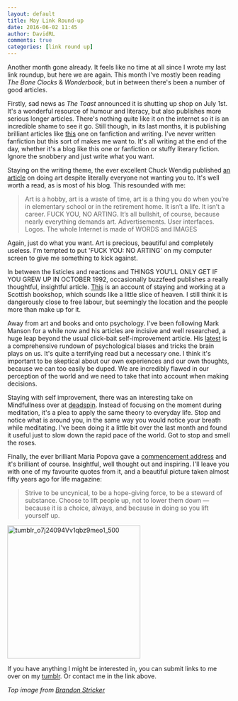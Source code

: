 ```yaml
---  
layout: default  
title: May Link Round-up  
date: 2016-06-02 11:45  
author: DavidRL  
comments: true  
categories: [link round up]  
---  
```


Another month gone already. It feels like no time at all since I wrote my last link roundup, but here we are again. This month I've mostly been reading <em>The Bone Clocks</em> &amp; <em>Wonderbook</em>, but in between there's been a number of good articles.  
<!--more-->  
Firstly, sad news as <em>The Toast</em> announced it is shutting up shop on July 1st. It's a wonderful resource of humour and literacy, but also publishes more serious longer articles. There's nothing quite like it on the internet so it is an incredible shame to see it go. Still though, in its last months, it is publishing brilliant articles like <a href="http://the-toast.net/2016/05/19/the-writer-as-robot-fluency-fanfiction-and-finding-my-voice/">this</a> one on fanfiction and writing. I've never written fanfiction but this sort of makes me want to. It's all writing at the end of the day, whether it's a blog like this one or fanfiction or stuffy literary fiction. Ignore the snobbery and just write what you want.  

Staying on the writing theme, the ever excellent Chuck Wendig published <a href="http://terribleminds.com/ramble/2016/05/10/defy-reality-become-an-artist/">an article</a> on doing art despite literally everyone not wanting you to. It's well worth a read, as is most of his blog. This resounded with me:  

<blockquote>   
  Art is a hobby, art is a waste of time, art is a thing you do when you’re in elementary school or in the retirement home. It isn’t a life. It isn’t a career. FUCK YOU, NO ARTING. It’s all bullshit, of course, because nearly everything demands art. Advertisements. User interfaces. Logos. The whole Internet is made of WORDS and IMAGES  
</blockquote>  

Again, just do what you want. Art is precious, beautiful and completely useless. I'm tempted to put 'FUCK YOU: NO ARTING' on my computer screen to give me something to kick against.  

In between the listicles and reactions and THINGS YOU'LL ONLY GET IF YOU GREW UP IN OCTOBER 1992, occasionally buzzfeed publishes a really thoughtful, insightful article. <a href="https://www.buzzfeed.com/danieldalton/complaints-and-disappointment?utm_term=.orNVVJg3W#.bf122p1wN">This</a> is an account of staying and working at a Scottish bookshop, which sounds like a little slice of heaven. I still think it is dangerously close to free labour, but seemingly the location and the people more than make up for it.  

Away from art and books and onto psychology. I've been following Mark Manson for a while now and his articles are incisive and well researched, a huge leap beyond the usual click-bait self-improvement article. His <a href="http://markmanson.net/trust?utm_campaign=mmnet-newsletter-2016-05-05&amp;utm_medium=email&amp;utm_source=mmnet-newsletter&amp;utm_content=Read-Who-Do-You-Trust">latest</a> is a comprehensive rundown of psychological biases and tricks the brain plays on us. It's quite a terrifying read but a necessary one. I think it's important to be skeptical about our own experiences and our own thoughts, because we can too easily be duped. We are incredibly flawed in our perception of the world and we need to take that into account when making decisions.  

Staying with self improvement, there was an interesting take on Mindfullness over at <a href="http://adequateman.deadspin.com/notice-more-things-1773871157">deadspin</a>. Instead of focusing on the moment during meditation, it's a plea to apply the same theory to everyday life. Stop and notice what is around you, in the same way you would notice your breath while meditating. I've been doing it a little bit over the last month and found it useful just to slow down the rapid pace of the world. Got to stop and smell the roses.  

Finally, the ever brilliant Maria Popova gave a <a href="https://www.brainpickings.org/2016/05/16/annenberg-commencement/">commencement address</a> and it's brilliant of course. Insightful, well thought out and inspiring. I'll leave you with one of my favourite quotes from it, and a beautiful picture taken almost fifty years ago for life magazine:  

<blockquote>   
  Strive to be uncynical, to be a hope-giving force, to be a steward of substance. Choose to lift people up, not to lower them down — because it is a choice, always, and because in doing so you lift yourself up.  
</blockquote>  

<a href="http://davidralphlewis.co.uk/wp-content/uploads/2016/06/tumblr_o7j24094Vv1qbz9meo1_500.jpg"><img src="http://davidralphlewis.co.uk/wp-content/uploads/2016/06/tumblr_o7j24094Vv1qbz9meo1_500-300x300.jpg" alt="tumblr_o7j24094Vv1qbz9meo1_500" width="300" height="300" class="alignnone size-medium wp-image-500" /></a>  

If you have anything I might be interested in, you can submit links to me over on my <a href="https://binary-ephemera.tumblr.com/">tumblr</a>. Or contact me in the link above.  

<em>Top image from <a href="http://brandonstricker.deviantart.com/art/Meteor-380438460">Brandon Stricker</a></em>  
